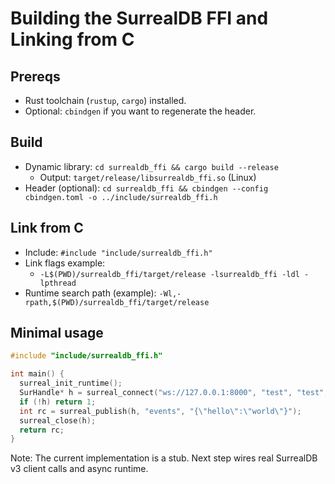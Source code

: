 # Building the SurrealDB FFI and Linking from C

## Prereqs
- Rust toolchain (`rustup`, `cargo`) installed.
- Optional: `cbindgen` if you want to regenerate the header.

## Build
- Dynamic library: `cd surrealdb_ffi && cargo build --release`
  - Output: `target/release/libsurrealdb_ffi.so` (Linux)
- Header (optional): `cd surrealdb_ffi && cbindgen --config cbindgen.toml -o ../include/surrealdb_ffi.h`

## Link from C
- Include: `#include "include/surrealdb_ffi.h"`
- Link flags example:
  - `-L$(PWD)/surrealdb_ffi/target/release -lsurrealdb_ffi -ldl -lpthread`
- Runtime search path (example): `-Wl,-rpath,$(PWD)/surrealdb_ffi/target/release`

## Minimal usage
```c
#include "include/surrealdb_ffi.h"

int main() {
  surreal_init_runtime();
  SurHandle* h = surreal_connect("ws://127.0.0.1:8000", "test", "test", "root", "root");
  if (!h) return 1;
  int rc = surreal_publish(h, "events", "{\"hello\":\"world\"}");
  surreal_close(h);
  return rc;
}
```

Note: The current implementation is a stub. Next step wires real SurrealDB v3 client calls and async runtime.

